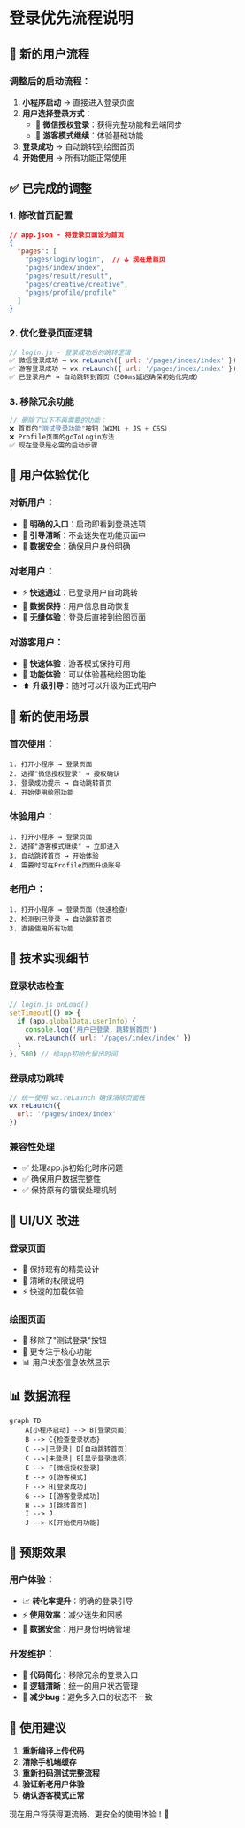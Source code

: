 # 登录优先流程说明

## 🔄 **新的用户流程**

### **调整后的启动流程：**
1. **小程序启动** → 直接进入登录页面
2. **用户选择登录方式**：
   - 💬 **微信授权登录**：获得完整功能和云端同步
   - 👤 **游客模式继续**：体验基础功能
3. **登录成功** → 自动跳转到绘图首页
4. **开始使用** → 所有功能正常使用

## ✅ **已完成的调整**

### 1. 修改首页配置
```json
// app.json - 将登录页面设为首页
{
  "pages": [
    "pages/login/login",  // 🔝 现在是首页
    "pages/index/index",
    "pages/result/result",
    "pages/creative/creative", 
    "pages/profile/profile"
  ]
}
```

### 2. 优化登录页面逻辑
```javascript
// login.js - 登录成功后的跳转逻辑
✅ 微信登录成功 → wx.reLaunch({ url: '/pages/index/index' })
✅ 游客登录成功 → wx.reLaunch({ url: '/pages/index/index' })
✅ 已登录用户 → 自动跳转到首页（500ms延迟确保初始化完成）
```

### 3. 移除冗余功能
```javascript
// 删除了以下不再需要的功能：
❌ 首页的"测试登录功能"按钮（WXML + JS + CSS）
❌ Profile页面的goToLogin方法
✅ 现在登录是必需的启动步骤
```

## 🎯 **用户体验优化**

### **对新用户：**
- 🚪 **明确的入口**：启动即看到登录选项
- 🎯 **引导清晰**：不会迷失在功能页面中
- 🔐 **数据安全**：确保用户身份明确

### **对老用户：**
- ⚡ **快速通过**：已登录用户自动跳转
- 💾 **数据保持**：用户信息自动恢复
- 🔄 **无缝体验**：登录后直接到绘图页面

### **对游客用户：**
- 👤 **快速体验**：游客模式保持可用
- 🎨 **功能体验**：可以体验基础绘图功能
- ⬆️ **升级引导**：随时可以升级为正式用户

## 📱 **新的使用场景**

### **首次使用：**
```
1. 打开小程序 → 登录页面
2. 选择"微信授权登录" → 授权确认
3. 登录成功提示 → 自动跳转首页  
4. 开始使用绘图功能
```

### **体验用户：**
```
1. 打开小程序 → 登录页面
2. 选择"游客模式继续" → 立即进入
3. 自动跳转首页 → 开始体验
4. 需要时可在Profile页面升级账号
```

### **老用户：**
```
1. 打开小程序 → 登录页面（快速检查）
2. 检测到已登录 → 自动跳转首页
3. 直接使用所有功能
```

## 🔧 **技术实现细节**

### **登录状态检查**
```javascript
// login.js onLoad() 
setTimeout(() => {
  if (app.globalData.userInfo) {
    console.log('用户已登录，跳转到首页')
    wx.reLaunch({ url: '/pages/index/index' })
  }
}, 500) // 给app初始化留出时间
```

### **登录成功跳转**
```javascript
// 统一使用 wx.reLaunch 确保清除页面栈
wx.reLaunch({
  url: '/pages/index/index'
})
```

### **兼容性处理**
- ✅ 处理app.js初始化时序问题
- ✅ 确保用户数据完整性
- ✅ 保持原有的错误处理机制

## 🎨 **UI/UX 改进**

### **登录页面**
- 🎨 保持现有的精美设计
- 💬 清晰的权限说明
- ⚡ 快速的加载体验

### **绘图页面**
- 🧹 移除了"测试登录"按钮
- 🎯 更专注于核心功能
- 📊 用户状态信息依然显示

## 📊 **数据流程**

```mermaid
graph TD
    A[小程序启动] --> B[登录页面]
    B --> C{检查登录状态}
    C -->|已登录| D[自动跳转首页]
    C -->|未登录| E[显示登录选项]
    E --> F[微信授权登录]
    E --> G[游客模式]
    F --> H[登录成功]
    G --> I[游客登录成功]
    H --> J[跳转首页]
    I --> J
    J --> K[开始使用功能]
```

## 🚀 **预期效果**

### **用户体验：**
- 📈 **转化率提升**：明确的登录引导
- ⚡ **使用效率**：减少迷失和困惑
- 🔐 **数据安全**：用户身份明确管理

### **开发维护：**
- 🧹 **代码简化**：移除冗余的登录入口
- 🔧 **逻辑清晰**：统一的用户状态管理
- 🐛 **减少bug**：避免多入口的状态不一致

## 📝 **使用建议**

1. **重新编译上传代码**
2. **清除手机端缓存**
3. **重新扫码测试完整流程**
4. **验证新老用户体验**
5. **确认游客模式正常**

现在用户将获得更流畅、更安全的使用体验！🎉 